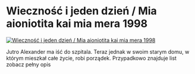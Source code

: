Wieczność i jeden dzień / Mia aioniotita kai mia mera 1998 
=============
[![Wieczność i jeden dzień / Mia aioniotita kai mia mera 1998 ](http://vidos.pl/images/player.gif)](http://vidos.pl/wiecznosc-i-jeden-dzien-mia-aioniotita-kai-mia-mera-1998)

 Jutro Alexander ma iść do szpitala. Teraz jednak w swoim starym domu, w którym mieszkał całe życie, robi porządek. Przypadkowo znajduje list zobacz pełny opis

